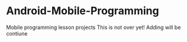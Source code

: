 # Android-Mobile-Programming
Mobile programming lesson projects
This is not over yet!
Adding will be contiune
